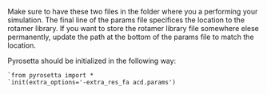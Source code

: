 Make sure to have these two files in the folder where you a performing your simulation. The final line of the params file specifices the location to the rotamer library. If you want to store the rotamer library file somewhere elese permanently, update the path at the bottom of the params file to match the location.

Pyrosetta should be initialized in the following way:

    `from pyrosetta import *
    `init(extra_options='-extra_res_fa acd.params')

